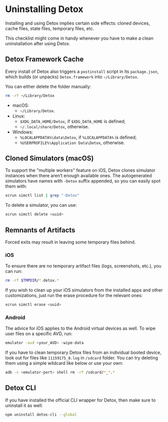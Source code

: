 # Uninstalling Detox

Installing and using Detox implies certain side effects: cloned devices, cache files, state files, temporary files, etc.

This checklist might come in handy whenever you have to make a clean uninstallation after using Detox.

## Detox Framework Cache

Every install of Detox also triggers a `postinstall` script in its `package.json`, which builds (or unpacks) `Detox.framework` into `~/Library/Detox`.

You can either delete the folder manually:

```bash
rm -rf ~/Library/Detox
```

- macOS:
  - `~/Library/Detox`.
- Linux:
  - `$XDG_DATA_HOME/Detox`, if `$XDG_DATA_HOME` is defined;
  - `~/.local/share/Detox`, otherwise.
- Windows:
  - `%LOCALAPPDATA%\data\Detox`, if `%LOCALAPPDATA%` is defined;
  - `%USERPROFILE%\Application Data\Detox`, otherwise.

## Cloned Simulators (macOS)

To support the "multiple workers" feature on iOS, Detox clones simulator instances when there aren’t enough available ones.
The autogenerated simulators have names with `-Detox` suffix appended, so you can easily spot them with:

```bash
xcrun simctl list | grep "-Detox"
```

To delete a simulator, you can use:

```bash
xcrun simctl delete <uuid>
```

## Remnants of Artifacts

Forced exits may result in leaving some temporary files behind.

### iOS

To ensure there are no temporary artifact files (logs, screenshots, etc.), you can run:

```bash
rm -rf $TMPDIR/*.detox.*
```

If you wish to clean up your iOS simulators from the installed apps and other customizations, just run the erase procedure for the relevant ones:

```bash
xcrun simctl erase <uuid>
```

### Android

The advice for iOS applies to the Android virtual devices as well. To wipe user files on a specific AVD, run:

```bash
emulator -avd <your_AVD> -wipe-data
```

If you have to clean temporary Detox files from an individual booted device, look out for files like `11159175_0.log` in `/sdcard` folder.
You can try deleting them using a simple wildcard like below or use your own:

```bash
adb -s <emulator-port> shell rm -rf /sdcard/*_*.*
```

## Detox CLI

If you have installed the official CLI wrapper for Detox, then make sure to uninstall it as well:

```bash npm2yarn
npm uninstall detox-cli --global
```
